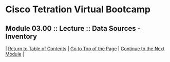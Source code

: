 # Cisco Tetration Virtual Bootcamp
  
## Module 03.00 :: Lecture :: Data Sources - Inventory



| [Return to Table of Contents](https://tetration.guru/bootcamp/) | [Go to Top of the Page]() | [Continue to the Next Module]() |